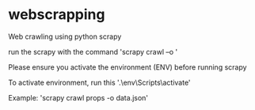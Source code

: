 # webscrapping
Web crawling using python scrapy

run the scrapy with the command 'scrapy crawl <yourspidername> –o <yourfilename>'
  
Please ensure you activate the environment (ENV) before running scrapy

To activate environment, run this '.\env\Scripts\activate'

Example: 'scrapy crawl props -o data.json'
